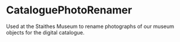 # CataloguePhotoRenamer
Used at the Staithes Museum to rename photographs of our museum objects for the digital catalogue. 
